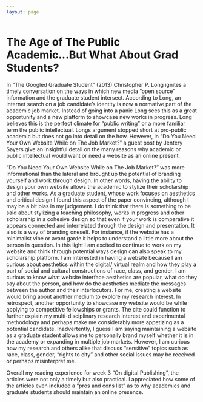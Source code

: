 ```yaml
---
layout: page
---
```

# The Age of The Public Academic...But What About Grad Students?

In “The Googled Graduate Student” (2013) Christopher P. Long ignites a timely conversation on the ways in which new media “open source” information and the graduate student intersect. According to Long, an internet search on a job candidate’s identity is now a normative part of the academic job market. Instead of going into a panic Long sees this as a great opportunity and a new platform to showcase new works in progress. Long believes this is the perfect climate for “public writing” or a more familiar term the public intellectual.  Longs argument stopped short at pro-public academic but does not go into detail on the how. However, in “Do You Need Your Own Website While on The Job Market?” a guest post by Jentery Sayers give an insightful detail on the many reasons why academic or public intellectual would want or need a website as an online present.

“Do You Need Your Own Website While on The Job Market?” was more informational than the lateral and brought up the potential of branding yourself and work through design. In other words, having the ability to design your own website allows the academic to stylize their scholarship and other works. As a graduate student, whose work focuses on aesthetics and critical design I found this aspect of the paper convincing, although I may be a bit bias in my judgement. I do think that there is something to be said about stylizing a teaching philosophy, works in progress and other scholarship in a cohesive design so that even if your work is comparative it appears connected and interrelated through the design and presentation. It also is a way of branding oneself. For instance, if the website has a minimalist vibe or avant garde it helps to understand a little more about the person in question. In this light I am excited to continue to work on my website and think through potential ways design can also speak to my scholarship platform. I am interested in having a website because I am curious about aesthetics within the digital/ virtual realm and how they play a part of social and cultural constructions of race, class, and gender. I am curious to know what website interface aesthetics are popular, what do they say about the person, and how do the aesthetics mediate the messages between the author and their interlocutors. For me, creating a website would bring about another medium to explore my research interest.
In retrospect, another opportunity to showcase my website would be while applying to competitive fellowships or grants. The cite could function to further explain my multi-disciplinary research interest and experimental methodology and perhaps make me considerably more appetizing as a potential candidate. Inadvertently, I guess I am saying maintaining a website as a graduate student allows me to personally brand myself whether it is in the academy or expanding in multiple job markets. However, I am curious how my research and others alike that discuss “sensitive” topics such as race, class, gender, “rights to city” and other social issues may be received or perhaps misinterpret me.

Overall my reading experience for week 3 “On digital Publishing”, the articles were not only a timely but also practical. I appreciated how some of the articles even included a “pros and cons list” as to why academics and graduate students should maintain an online presence.    
